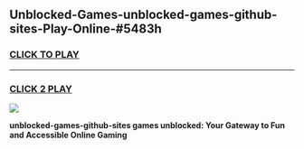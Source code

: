 
## Unblocked-Games-unblocked-games-github-sites-Play-Online-#5483h
<h3>
<a href="https://premium.freeplayer.one?title=unblocked-games-github-sites&ref=27F">CLICK TO PLAY</a></h3>
<hr>

<h3>
<a href="https://premium.freeplayer.one?title=unblocked-games-github-sites&ref=27F">CLICK 2 PLAY</a>
  
</h3>

<a href="https://premium.freeplayer.one?title=unblocked-games-github-sites&ref=27F"><img src="https://clearcache.store/games.png"></a>


**unblocked-games-github-sites games unblocked: Your Gateway to Fun and Accessible Online Gaming**
